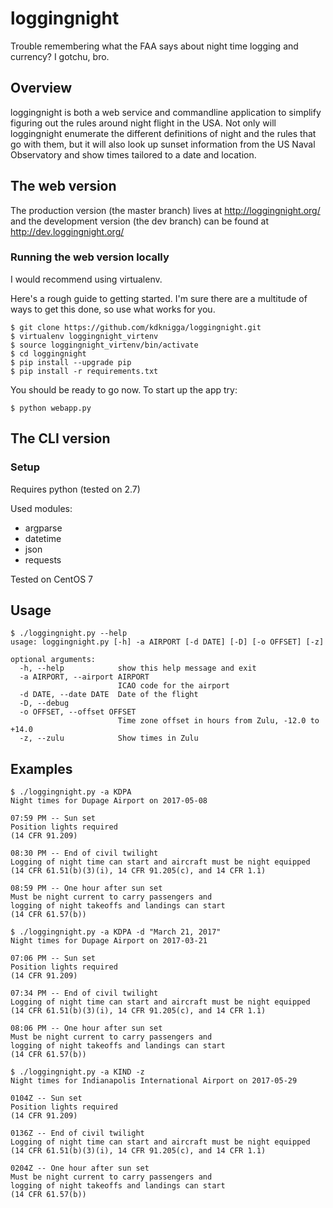 # loggingnight
Trouble remembering what the FAA says about night time logging and currency?  I gotchu, bro.

## Overview
loggingnight is both a web service and commandline application to simplify figuring out the rules around night flight in the USA.  Not only will loggingnight enumerate the different definitions of night and the rules that go with them, but it will also look up sunset information from the US Naval Observatory and show times tailored to a date and location.

## The web version
The production version (the master branch) lives at http://loggingnight.org/ and the development version (the dev branch) can be found at http://dev.loggingnight.org/

### Running the web version locally
I would recommend using virtualenv.

Here's a rough guide to getting started.  I'm sure there are a multitude of ways to get this done, so use what works for you.

```
$ git clone https://github.com/kdknigga/loggingnight.git
$ virtualenv loggingnight_virtenv
$ source loggingnight_virtenv/bin/activate
$ cd loggingnight
$ pip install --upgrade pip
$ pip install -r requirements.txt
```

You should be ready to go now.  To start up the app try:

```
$ python webapp.py
```

## The CLI version
### Setup
Requires python (tested on 2.7)

Used modules:
 - argparse
 - datetime
 - json
 - requests

Tested on CentOS 7

## Usage
```
$ ./loggingnight.py --help
usage: loggingnight.py [-h] -a AIRPORT [-d DATE] [-D] [-o OFFSET] [-z]

optional arguments:
  -h, --help            show this help message and exit
  -a AIRPORT, --airport AIRPORT
                        ICAO code for the airport
  -d DATE, --date DATE  Date of the flight
  -D, --debug
  -o OFFSET, --offset OFFSET
                        Time zone offset in hours from Zulu, -12.0 to +14.0
  -z, --zulu            Show times in Zulu
```

## Examples
```
$ ./loggingnight.py -a KDPA
Night times for Dupage Airport on 2017-05-08

07:59 PM -- Sun set
Position lights required
(14 CFR 91.209)

08:30 PM -- End of civil twilight
Logging of night time can start and aircraft must be night equipped
(14 CFR 61.51(b)(3)(i), 14 CFR 91.205(c), and 14 CFR 1.1)

08:59 PM -- One hour after sun set
Must be night current to carry passengers and
logging of night takeoffs and landings can start
(14 CFR 61.57(b))
```

```
$ ./loggingnight.py -a KDPA -d "March 21, 2017"
Night times for Dupage Airport on 2017-03-21

07:06 PM -- Sun set
Position lights required
(14 CFR 91.209)

07:34 PM -- End of civil twilight
Logging of night time can start and aircraft must be night equipped
(14 CFR 61.51(b)(3)(i), 14 CFR 91.205(c), and 14 CFR 1.1)

08:06 PM -- One hour after sun set
Must be night current to carry passengers and
logging of night takeoffs and landings can start
(14 CFR 61.57(b))
```

```
$ ./loggingnight.py -a KIND -z
Night times for Indianapolis International Airport on 2017-05-29

0104Z -- Sun set
Position lights required
(14 CFR 91.209)

0136Z -- End of civil twilight
Logging of night time can start and aircraft must be night equipped
(14 CFR 61.51(b)(3)(i), 14 CFR 91.205(c), and 14 CFR 1.1)

0204Z -- One hour after sun set
Must be night current to carry passengers and
logging of night takeoffs and landings can start
(14 CFR 61.57(b))
```

